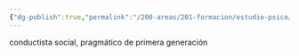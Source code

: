```yaml
---
{"dg-publish":true,"permalink":"/200-areas/201-formacion/estudio-psico/john-smith/","dgPassFrontmatter":true}
---
```


conductista social, pragmático de primera generación